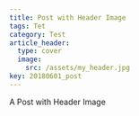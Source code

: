 ```yaml
---
title: Post with Header Image
tags: Tet
category: Test
article_header:
  type: cover
  image:
    src: /assets/my_header.jpg
key: 20180601_post
---
```


A Post with Header Image

<!--more-->